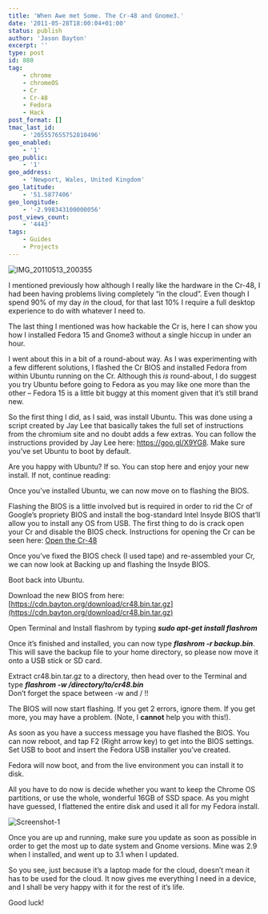 ```yaml
---
title: 'When Awe met Some. The Cr-48 and Gnome3.'
date: '2011-05-28T18:00:04+01:00'
status: publish
author: 'Jason Bayton'
excerpt: ''
type: post
id: 880
tag:
    - chrome
    - chromeOS
    - Cr
    - Cr-48
    - Fedora
    - Hack
post_format: []
tmac_last_id:
    - '205557655752810496'
geo_enabled:
    - '1'
geo_public:
    - '1'
geo_address:
    - 'Newport, Wales, United Kingdom'
geo_latitude:
    - '51.5877406'
geo_longitude:
    - '-2.998343100000056'
post_views_count:
    - '4443'
tags:
    - Guides
    - Projects
---
```

![](https://cdn.bayton.org/uploads/2011/05/IMG_20110513_200355.jpg "IMG_20110513_200355")

I mentioned previously how although I really like the hardware in the Cr-48, I had been having problems living completely “in the cloud”. Even though I spend 90% of my day *in* the cloud, for that last 10% I require a full desktop experience to do with whatever I need to.

The last thing I mentioned was how hackable the Cr is, here I can show you how I installed Fedora 15 and Gnome3 without a single hiccup in under an hour.

I went about this in a bit of a round-about way. As I was experimenting with a few different solutions, I flashed the Cr BIOS and installed Fedora from within Ubuntu running on the Cr. Although this *is* round-about, I do suggest you try Ubuntu before going to Fedora as you may like one more than the other – Fedora 15 is a little bit buggy at this moment given that it’s still brand new.

So the first thing I did, as I said, was install Ubuntu. This was done using a script created by Jay Lee that basically takes the full set of instructions from the chromium site and no doubt adds a few extras. You can follow the instructions provided by Jay Lee here: <https://goo.gl/X9YG8>. Make sure you’ve set Ubuntu to boot by default.

Are you happy with Ubuntu? If so. You can stop here and enjoy your new install. If not, continue reading:

Once you’ve installed Ubuntu, we can now move on to flashing the BIOS.

Flashing the BIOS is a little involved but is required in order to rid the Cr of Google’s propriety BIOS and install the bog-standard Intel Insyde BIOS that’ll allow you to install any OS from USB. The first thing to do is crack open your Cr and disable the BIOS check. Instructions for opening the Cr can be seen here: [Open the Cr-48](https://cr-48.wikispaces.com/Open+the+Cr-48 "Open the Cr-48")

Once you’ve fixed the BIOS check (I used tape) and re-assembled your Cr, we can now look at Backing up and flashing the Insyde BIOS.

Boot back into Ubuntu.

Download the new BIOS from here: [https://cdn.bayton.org/download/cr48.bin.tar.gz](https://cdn.bayton.org/download/cr48.bin.tar.gz)

Open Terminal and Install flashrom by typing ***sudo apt-get install flashrom***

Once it’s finished and installed, you can now type ***flashrom -r backup.bin***. This will save the backup file to your home directory, so please now move it onto a USB stick or SD card.

Extract cr48.bin.tar.gz to a directory, then head over to the Terminal and type ***flashrom -w /directory/to/cr48.bin***  
Don’t forget the space between -w and / !!

The BIOS will now start flashing. If you get 2 errors, ignore them. If you get more, you may have a problem. (Note, I **cannot** help you with this!).

As soon as you have a success message you have flashed the BIOS. You can now reboot, and tap F2 (Right arrow key) to get into the BIOS settings. Set USB to boot and insert the Fedora USB installer you’ve created.

Fedora will now boot, and from the live environment you can install it to disk.

All you have to do now is decide whether you want to keep the Chrome OS partitions, or use the whole, wonderful 16GB of SSD space. As you might have guessed, I flattened the entire disk and used it all for my Fedora install.

![](https://cdn.bayton.org/uploads/2011/05/Screenshot-1.png "Screenshot-1")

Once you are up and running, make sure you update as soon as possible in order to get the most up to date system and Gnome versions. Mine was 2.9 when I installed, and went up to 3.1 when I updated.

So you see, just because it’s a laptop made for the cloud, doesn’t mean it has to be used for the cloud. It now gives me everything I need in a device, and I shall be very happy with it for the rest of it’s life.

Good luck!